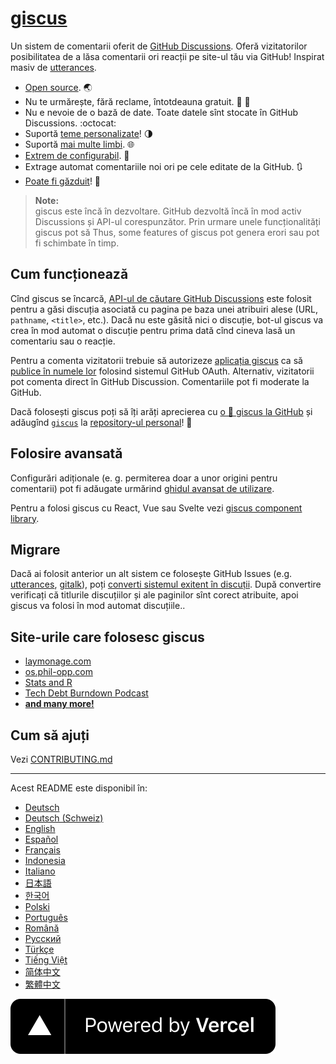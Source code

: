 # [giscus][giscus]

Un sistem de comentarii oferit de [GitHub Discussions][discussions]. Oferă vizitatorilor posibilitatea de a lăsa comentarii ori reacții pe site-ul tău via GitHub! Inspirat masiv de [utterances][utterances].

- [Open source][repo]. 🌏
- Nu te urmărește, fără reclame, întotdeauna gratuit. 📡 🚫
- Nu e nevoie de o bază de date. Toate datele sînt stocate în GitHub Discussions. :octocat:
- Suportă [teme personalizate][creating-custom-themes]! 🌗
- Suportă [mai multe limbi][multiple-languages]. 🌐
- [Extrem de configurabil][advanced-usage]. 🔧
- Extrage automat comentariile noi ori pe cele editate de la GitHub. 🔃
- [Poate fi găzduit][self-hosting]! 🤳

> **Note:**\
> giscus este încă în dezvoltare. GitHub dezvoltă încă în mod activ Discussions și API-ul corespunzător. Prin urmare unele funcționalități giscus pot să Thus, some features of giscus pot genera erori sau pot fi schimbate în timp.

## Cum funcționează

Cînd giscus se încarcă, [API-ul de căutare GitHub Discussions][search-api] este folosit pentru a găsi discuția asociată cu pagina pe baza unei atribuiri alese (URL, `pathname`, `<title>`, etc.). Dacă nu este găsită nici o discuție, bot-ul giscus va crea în mod automat o discuție pentru prima dată cînd cineva lasă un comentariu sau o reacție.

Pentru a comenta vizitatorii trebuie să autorizeze [aplicația giscus][giscus-app] ca să [publice în numele lor][authorization] folosind sistemul GitHub OAuth. Alternativ, vizitatorii pot comenta direct în GitHub Discussion. Comentariile pot fi moderate la GitHub.

[giscus]: https://giscus.app/ro
[discussions]: https://docs.github.com/en/discussions
[utterances]: https://github.com/utterance/utterances
[repo]: https://github.com/giscus/giscus
[advanced-usage]: https://github.com/giscus/giscus/blob/main/ADVANCED-USAGE.md
[creating-custom-themes]: https://github.com/giscus/giscus/blob/main/ADVANCED-USAGE.md#data-theme
[multiple-languages]: https://github.com/giscus/giscus/blob/main/CONTRIBUTING.md#adding-localizations
[self-hosting]: https://github.com/giscus/giscus/blob/main/SELF-HOSTING.md
[search-api]: https://docs.github.com/en/graphql/guides/using-the-graphql-api-for-discussions#search
[giscus-app]: https://github.com/apps/giscus
[authorization]: https://docs.github.com/en/developers/apps/identifying-and-authorizing-users-for-github-apps

<!-- configuration -->

Dacă folosești giscus poți să îți arăți aprecierea cu [o 🌟 giscus la GitHub][repo] și adăugînd [`giscus`][giscus-topic] la [repository-ul personal][topic-howto]! 🎉

## Folosire avansată

Configurări adiționale (e. g. permiterea doar a unor origini pentru comentarii) pot fi adăugate urmărind [ghidul avansat de utilizare][advanced-usage].

Pentru a folosi giscus cu React, Vue sau Svelte vezi [giscus component library][giscus-component].

## Migrare

Dacă ai folosit anterior un alt sistem ce folosește GitHub Issues (e.g. [utterances][utterances], [gitalk][gitalk]), poți [converti sistemul exitent în discuții][convert]. După convertire verificați că titlurile discuțiilor și ale paginilor sînt corect atribuite, apoi giscus va folosi în mod automat discuțiile..

## Site-urile care folosesc giscus

- [laymonage.com][laymonage-website]
- [os.phil-opp.com][os-phil-opp]
- [Stats and R][statsandr]
- [Tech Debt Burndown Podcast][techdebtburndown]
- [**and many more!**][giscus-topic]

## Cum să ajuți

Vezi [CONTRIBUTING.md][contributing]

[giscus-component]: https://github.com/giscus/giscus-component
[repo]: https://github.com/giscus/giscus
[giscus-topic]: https://github.com/topics/giscus
[topic-howto]: https://docs.github.com/en/github/administering-a-repository/classifying-your-repository-with-topics
[advanced-usage]: https://github.com/giscus/giscus/blob/main/ADVANCED-USAGE.md
[utterances]: https://github.com/utterance/utterances
[gitalk]: https://github.com/gitalk/gitalk
[convert]: https://docs.github.com/en/discussions/managing-discussions-for-your-community/moderating-discussions#converting-an-issue-to-a-discussion
[laymonage-website]: https://laymonage.com/posts/giscus
[os-phil-opp]: https://os.phil-opp.com
[statsandr]: https://statsandr.com
[techdebtburndown]: https://techdebtburndown.com
[contributing]: https://github.com/giscus/giscus/blob/main/CONTRIBUTING.md

<!-- end -->

---

Acest README este disponibil în:

- [Deutsch](README.de.md)
- [Deutsch (Schweiz)](README.gsw.md)
- [English](README.md)
- [Español](README.es.md)
- [Français](README.fr.md)
- [Indonesia](README.id.md)
- [Italiano](README.it.md)
- [日本語](README.ja.md)
- [한국어](README.ko.md)
- [Polski](README.pl.md)
- [Português](README.pt.md)
- [Română](README.ro.md)
- [Русский](README.ru.md)
- [Türkçe](README.tr.md)
- [Tiếng Việt](README.vi.md)
- [简体中文](README.zh-CN.md)
- [繁體中文](README.zh-TW.md)

[![Powered by Vercel](public/powered-by-vercel.svg)][vercel]

[vercel]: https://vercel.com/?utm_source=giscus&utm_campaign=oss
